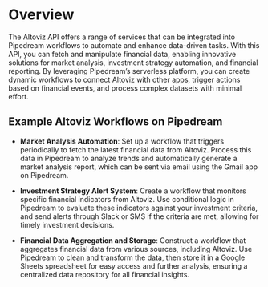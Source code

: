 # Overview

The Altoviz API offers a range of services that can be integrated into Pipedream workflows to automate and enhance data-driven tasks. With this API, you can fetch and manipulate financial data, enabling innovative solutions for market analysis, investment strategy automation, and financial reporting. By leveraging Pipedream’s serverless platform, you can create dynamic workflows to connect Altoviz with other apps, trigger actions based on financial events, and process complex datasets with minimal effort.

## Example Altoviz Workflows on Pipedream

- **Market Analysis Automation**: Set up a workflow that triggers periodically to fetch the latest financial data from Altoviz. Process this data in Pipedream to analyze trends and automatically generate a market analysis report, which can be sent via email using the Gmail app on Pipedream.

- **Investment Strategy Alert System**: Create a workflow that monitors specific financial indicators from Altoviz. Use conditional logic in Pipedream to evaluate these indicators against your investment criteria, and send alerts through Slack or SMS if the criteria are met, allowing for timely investment decisions.

- **Financial Data Aggregation and Storage**: Construct a workflow that aggregates financial data from various sources, including Altoviz. Use Pipedream to clean and transform the data, then store it in a Google Sheets spreadsheet for easy access and further analysis, ensuring a centralized data repository for all financial insights.
